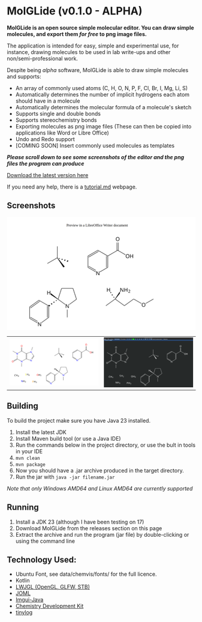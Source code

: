 # MolGLide (v0.1.0 - ALPHA)
**MolGLide is an open source simple molecular editor. You can draw simple molecules, and export them _for free_ to png image files.**

The application is intended for easy, simple and experimental use, for instance, drawing molecules to be used in lab write-ups and other non/semi-professional work.

Despite being _alpha_ software, MolGLide is able to draw simple molecules and supports:
- An array of commonly used atoms (C, H, O, N, P, F, Cl, Br, I, Mg, Li, S)
- Automatically determines the number of implicit hydrogens each atom should have in a molecule
- Automatically determines the molecular formula of a molecule's sketch
- Supports single and double bonds
- Supports stereochemistry bonds
- Exporting molecules as png image files (These can then be copied into applications like Word or Libre Office)
- Undo and Redo support
- [COMING SOON] Insert commonly used molecules as templates

**_Please scroll down to see some screenshots of the editor and the png files the program can produce_**

[Download the latest version here](https://github.com/JCox06/MolGLide/releases) 

If you need any help, there is a [tutorial.md](tutorial.md) webpage.

## Screenshots

![MolGLide Screenshot](screenshots/v0.1.0/document.png)

|   |   |
|---|---|
|![MolGLide Screenshot](screenshots/v0.1.0/screenshot.png)|![MolGLide Editor image](screenshots/v0.1.0/editor.png)|

## Building
To build the project make sure you have Java 23 installed.
1) Install the latest JDK
2) Install Maven build tool (or use a Java IDE)
3) Run the commands below in the project directory, or use the bult in tools in your IDE
4) `mvn clean`
5) `mvn package`
6) Now you should have a .jar archive produced in the target directory. 
7) Run the jar with `java -jar filename.jar`

_Note that only Windows AMD64 and Linux AMD64 are currently supported_

## Running
1) Install a JDK 23 (although I have been testing on 17)
2) Download MolGLide from the releases section on this page 
3) Extract the archive and run the program (jar file) by double-clicking or using the command line

## Technology Used:
- Ubuntu Font, see data/chemvis/fonts/ for the full licence.
- Kotlin
- [LWJGL (OpenGL, GLFW, STB)](https://www.lwjgl.org/)
- [JOML](https://github.com/JOML-CI/JOML)
- [Imgui-Java](https://github.com/SpaiR/imgui-java)
- [Chemistry Development Kit](https://cdk.github.io/)
- [tinylog](https://tinylog.org/)
